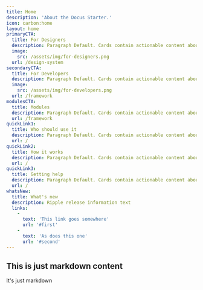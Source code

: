 ```yaml
---
title: Home
description: 'About the Docus Starter.'
icon: carbon:home
layout: home
primaryCTA: 
  title: For Designers
  description: Paragraph Default. Cards contain actionable content about a single topic. These are usually grouped as similar style sets.
  image: 
    src: /assets/img/for-designers.png
  url: /design-system
secondaryCTA: 
  title: For Developers
  description: Paragraph Default. Cards contain actionable content about a single topic. These are usually grouped as similar style sets.
  image:
    src: /assets/img/for-developers.png
  url: /framework
modulesCTA: 
  title: Modules
  description: Paragraph Default. Cards contain actionable content about a single topic. These are usually grouped as similar style sets.
  url: /framework
quickLink1: 
  title: Who should use it
  description: Paragraph Default. Cards contain actionable content about a single topic. These are usually grouped as similar style sets.
  url: /
quickLink2: 
  title: How it works
  description: Paragraph Default. Cards contain actionable content about a single topic. These are usually grouped as similar style sets.
  url: /
quickLink3: 
  title: Getting help
  description: Paragraph Default. Cards contain actionable content about a single topic. These are usually grouped as similar style sets.
  url: /
whatsNew: 
  title: What's new
  description: Ripple release information text
  links:
    - 
      text: 'This link goes somewhere'
      url: '#first'
    - 
      text: 'As does this one'
      url: '#second'
---
```


## This is just markdown content

It's just markdown
